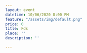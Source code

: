 ```yaml
---
layout: event
datetime: 10/06/2020 8:00 PM
feature: "/assets/img/default.png"
price: 0
title: Fds
place: ''
description: ''

---
```

